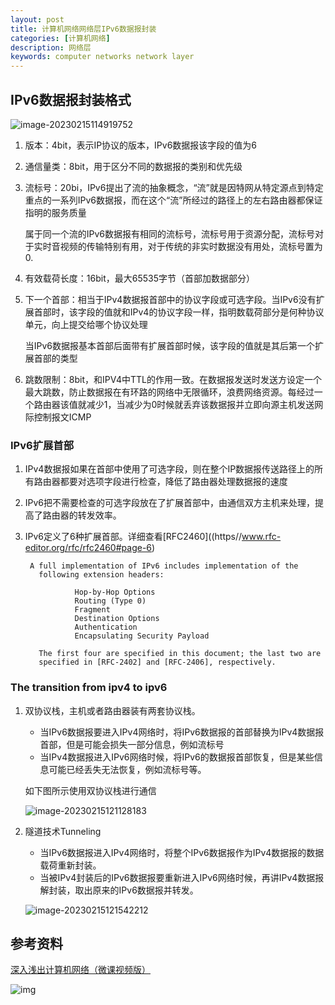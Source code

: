 ```yaml
---
layout: post
title: 计算机网络网络层IPv6数据报封装
categories: [计算机网络]
description: 网络层
keywords: computer networks network layer 
---
```


## IPv6数据报封装格式

![image-20230215114919752](https//wendaocsmaster.github.io/images/blog/image-20230215114919752.png)

1. 版本：4bit，表示IP协议的版本，IPv6数据报该字段的值为6

2. 通信量类：8bit，用于区分不同的数据报的类别和优先级

3. 流标号：20bi，IPv6提出了流的抽象概念，“流”就是因特网从特定源点到特定重点的一系列IPv6数据报，而在这个“流”所经过的路径上的左右路由器都保证指明的服务质量

   属于同一个流的IPv6数据报有相同的流标号，流标号用于资源分配，流标号对于实时音视频的传输特别有用，对于传统的非实时数据没有用处，流标号置为0.

4. 有效载荷长度：16bit，最大65535字节（首部加数据部分）

5. 下一个首部：相当于IPv4数据报首部中的协议字段或可选字段。当IPv6没有扩展首部时，该字段的值就和IPv4的协议字段一样，指明数载荷部分是何种协议单元，向上提交给哪个协议处理

   当IPv6数据报基本首部后面带有扩展首部时候，该字段的值就是其后第一个扩展首部的类型

6. 跳数限制：8bit，和IPV4中TTL的作用一致。在数据报发送时发送方设定一个最大跳数，防止数据报在有环路的网络中无限循环，浪费网络资源。每经过一个路由器该值就减少1，当减少为0时候就丢弃该数据报并立即向源主机发送网际控制报文ICMP

### IPv6扩展首部

1. IPv4数据报如果在首部中使用了可选字段，则在整个IP数据报传送路径上的所有路由器都要对选项字段进行检查，降低了路由器处理数据报的速度

2. IPv6把不需要检查的可选字段放在了扩展首部中，由通信双方主机来处理，提高了路由器的转发效率。

3. IPv6定义了6种扩展首部。详细查看[RFC2460]((https//www.rfc-editor.org/rfc/rfc2460#page-6)

   ~~~
    A full implementation of IPv6 includes implementation of the
      following extension headers:
   
              Hop-by-Hop Options
              Routing (Type 0)
              Fragment
              Destination Options
              Authentication
              Encapsulating Security Payload
   
      The first four are specified in this document; the last two are
      specified in [RFC-2402] and [RFC-2406], respectively.
   ~~~

### The transition from ipv4 to ipv6

1. 双协议栈，主机或者路由器装有两套协议栈。

   + 当IPv6数据报要进入IPv4网络时，将IPv6数据报的首部替换为IPv4数据报首部，但是可能会损失一部分信息，例如流标号
   + 当IPv4数据报进入IPv6网络时候，将IPv6的数据报首部恢复，但是某些信息可能已经丢失无法恢复，例如流标号等。

   如下图所示使用双协议栈进行通信

   ![image-20230215121128183](https//wendaocsmaster.github.io/images/blog/image-20230215121128183.png)

2. 隧道技术Tunneling

   + 当IPv6数据报进入IPv4网络时，将整个IPv6数据报作为IPv4数据报的数据载荷重新封装。
   + 当被IPv4封装后的IPv6数据报要重新进入IPv6网络时候，再讲IPv4数据报解封装，取出原来的IPv6数据报并转发。

   ![image-20230215121542212](https//wendaocsmaster.github.io/images/blog/image-20230215121542212.png)

## 参考资料

[深入浅出计算机网络（微课视频版）](http://www.tup.tsinghua.edu.cn/booksCenter/book_09342101.html)

![img](https//wendaocsmaster.github.io/images/blog/093421-01.jpg)
